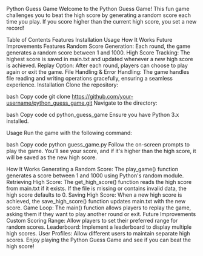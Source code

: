 Python Guess Game
Welcome to the Python Guess Game! This fun game challenges you to beat the high score by generating a random score each time you play. If you score higher than the current high score, you set a new record!

Table of Contents
Features
Installation
Usage
How It Works
Future Improvements
Features
Random Score Generation: Each round, the game generates a random score between 1 and 1000.
High Score Tracking: The highest score is saved in main.txt and updated whenever a new high score is achieved.
Replay Option: After each round, players can choose to play again or exit the game.
File Handling & Error Handling: The game handles file reading and writing operations gracefully, ensuring a seamless experience.
Installation
Clone the repository:

bash
Copy code
git clone https://github.com/your-username/python_guess_game.git
Navigate to the directory:

bash
Copy code
cd python_guess_game
Ensure you have Python 3.x installed.

Usage
Run the game with the following command:

bash
Copy code
python guess_game.py
Follow the on-screen prompts to play the game. You’ll see your score, and if it's higher than the high score, it will be saved as the new high score.

How It Works
Generating a Random Score: The play_game() function generates a score between 1 and 1000 using Python's random module.
Retrieving High Score: The get_high_score() function reads the high score from main.txt if it exists. If the file is missing or contains invalid data, the high score defaults to 0.
Saving High Score: When a new high score is achieved, the save_high_score() function updates main.txt with the new score.
Game Loop: The main() function allows players to replay the game, asking them if they want to play another round or exit.
Future Improvements
Custom Scoring Range: Allow players to set their preferred range for random scores.
Leaderboard: Implement a leaderboard to display multiple high scores.
User Profiles: Allow different users to maintain separate high scores.
Enjoy playing the Python Guess Game and see if you can beat the high score!
